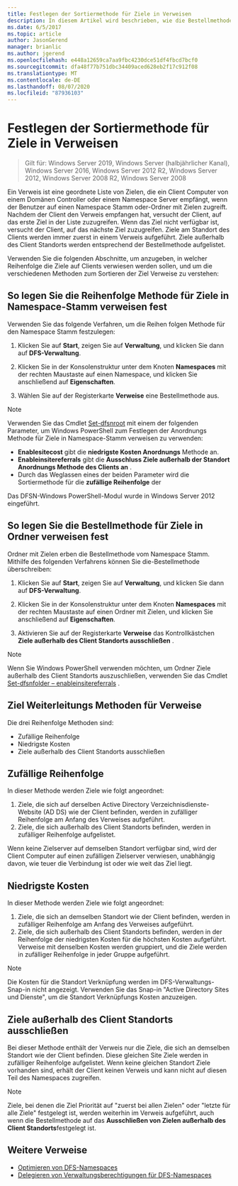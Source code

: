 ```yaml
---
title: Festlegen der Sortiermethode für Ziele in Verweisen
description: In diesem Artikel wird beschrieben, wie die Bestellmethode für Ziele in verweisen festgelegt wird.
ms.date: 6/5/2017
ms.topic: article
author: JasonGerend
manager: brianlic
ms.author: jgerend
ms.openlocfilehash: e448a12659ca7aa9fbc4230dce51df4fbcd7bcf0
ms.sourcegitcommit: dfa48f77b751dbc34409aced628eb2f17c912f08
ms.translationtype: MT
ms.contentlocale: de-DE
ms.lasthandoff: 08/07/2020
ms.locfileid: "87936103"
---
```

# <a name="set-the-ordering-method-for-targets-in-referrals"></a>Festlegen der Sortiermethode für Ziele in Verweisen

> Gilt für: Windows Server 2019, Windows Server (halbjährlicher Kanal), Windows Server 2016, Windows Server 2012 R2, Windows Server 2012, Windows Server 2008 R2, Windows Server 2008

Ein Verweis ist eine geordnete Liste von Zielen, die ein Client Computer von einem Domänen Controller oder einem Namespace Server empfängt, wenn der Benutzer auf einen Namespace Stamm oder-Ordner mit Zielen zugreift. Nachdem der Client den Verweis empfangen hat, versucht der Client, auf das erste Ziel in der Liste zuzugreifen. Wenn das Ziel nicht verfügbar ist, versucht der Client, auf das nächste Ziel zuzugreifen.
Ziele am Standort des Clients werden immer zuerst in einem Verweis aufgeführt. Ziele außerhalb des Client Standorts werden entsprechend der Bestellmethode aufgelistet.

Verwenden Sie die folgenden Abschnitte, um anzugeben, in welcher Reihenfolge die Ziele auf Clients verwiesen werden sollen, und um die verschiedenen Methoden zum Sortieren der Ziel Verweise zu verstehen:

## <a name="to-set-the-ordering-method-for-targets-in-namespace-root-referrals"></a>So legen Sie die Reihenfolge Methode für Ziele in Namespace-Stamm verweisen fest

Verwenden Sie das folgende Verfahren, um die Reihen folgen Methode für den Namespace Stamm festzulegen:

1.  Klicken Sie auf **Start**, zeigen Sie auf **Verwaltung**, und klicken Sie dann auf **DFS-Verwaltung**.

2.  Klicken Sie in der Konsolenstruktur unter dem Knoten **Namespaces** mit der rechten Maustaste auf einen Namespace, und klicken Sie anschließend auf **Eigenschaften**.

3.  Wählen Sie auf der Registerkarte **Verweise** eine Bestellmethode aus.

> [!NOTE]
> Verwenden Sie das Cmdlet [Set-dfsnroot](/powershell/module/dfsr/update-dfsrconfigurationfromad?view=win10-ps) mit einem der folgenden Parameter, um Windows PowerShell zum Festlegen der Anordnungs Methode für Ziele in Namespace-Stamm verweisen zu verwenden:
>    -   **Enablesitecost** gibt die **niedrigste Kosten Anordnungs** Methode an.
>    -   **Enableinsitereferrals** gibt die **Ausschluss Ziele außerhalb der Standort Anordnungs Methode des Clients an** .
>    -   Durch das Weglassen eines der beiden Parameter wird die Sortiermethode für die **zufällige Reihenfolge** der

Das DFSN-Windows PowerShell-Modul wurde in Windows Server 2012 eingeführt.

## <a name="to-set-the-ordering-method-for-targets-in-folder-referrals"></a>So legen Sie die Bestellmethode für Ziele in Ordner verweisen fest

Ordner mit Zielen erben die Bestellmethode vom Namespace Stamm. Mithilfe des folgenden Verfahrens können Sie die-Bestellmethode überschreiben:

1.  Klicken Sie auf **Start**, zeigen Sie auf **Verwaltung**, und klicken Sie dann auf **DFS-Verwaltung**.

2.  Klicken Sie in der Konsolenstruktur unter dem Knoten **Namespaces** mit der rechten Maustaste auf einen Ordner mit Zielen, und klicken Sie anschließend auf **Eigenschaften**.

3.  Aktivieren Sie auf der Registerkarte **Verweise** das Kontrollkästchen **Ziele außerhalb des Client Standorts ausschließen** .

> [!NOTE]
> Wenn Sie Windows PowerShell verwenden möchten, um Ordner Ziele außerhalb des Client Standorts auszuschließen, verwenden Sie das Cmdlet [Set-dfsnfolder – enableinsitereferrals](/powershell/module/dfsr/update-dfsrconfigurationfromad?view=win10-ps) .

## <a name="target-referral-ordering-methods"></a>Ziel Weiterleitungs Methoden für Verweise

Die drei Reihenfolge Methoden sind:

-   Zufällige Reihenfolge
-   Niedrigste Kosten
-   Ziele außerhalb des Client Standorts ausschließen

## <a name="random-order"></a>Zufällige Reihenfolge

In dieser Methode werden Ziele wie folgt angeordnet:

1.  Ziele, die sich auf derselben Active Directory Verzeichnisdienste-Website (AD DS) wie der Client befinden, werden in zufälliger Reihenfolge am Anfang des Verweises aufgeführt.
2.  Ziele, die sich außerhalb des Client Standorts befinden, werden in zufälliger Reihenfolge aufgelistet.

Wenn keine Zielserver auf demselben Standort verfügbar sind, wird der Client Computer auf einen zufälligen Zielserver verwiesen, unabhängig davon, wie teuer die Verbindung ist oder wie weit das Ziel liegt.

## <a name="lowest-cost"></a>Niedrigste Kosten

In dieser Methode werden Ziele wie folgt angeordnet:

1.  Ziele, die sich an demselben Standort wie der Client befinden, werden in zufälliger Reihenfolge am Anfang des Verweises aufgeführt.
2.  Ziele, die sich außerhalb des Client Standorts befinden, werden in der Reihenfolge der niedrigsten Kosten für die höchsten Kosten aufgeführt. Verweise mit denselben Kosten werden gruppiert, und die Ziele werden in zufälliger Reihenfolge in jeder Gruppe aufgeführt.

> [!NOTE]
> Die Kosten für die Standort Verknüpfung werden im DFS-Verwaltungs-Snap-in nicht angezeigt. Verwenden Sie das Snap-in "Active Directory Sites und Dienste", um die Standort Verknüpfungs Kosten anzuzeigen.

## <a name="exclude-targets-outside-of-the-clients-site"></a>Ziele außerhalb des Client Standorts ausschließen

Bei dieser Methode enthält der Verweis nur die Ziele, die sich an demselben Standort wie der Client befinden. Diese gleichen Site Ziele werden in zufälliger Reihenfolge aufgelistet. Wenn keine gleichen Standort Ziele vorhanden sind, erhält der Client keinen Verweis und kann nicht auf diesen Teil des Namespaces zugreifen.

> [!NOTE]
> Ziele, bei denen die Ziel Priorität auf "zuerst bei allen Zielen" oder "letzte für alle Ziele" festgelegt ist, werden weiterhin im Verweis aufgeführt, auch wenn die Bestellmethode auf das **Ausschließen von Zielen außerhalb des Client Standorts**festgelegt ist.

## <a name="additional-references"></a>Weitere Verweise

-   [Optimieren von DFS-Namespaces](tuning-dfs-namespaces.md)
-   [Delegieren von Verwaltungsberechtigungen für DFS-Namespaces](delegate-management-permissions-for-dfs-namespaces.md)

